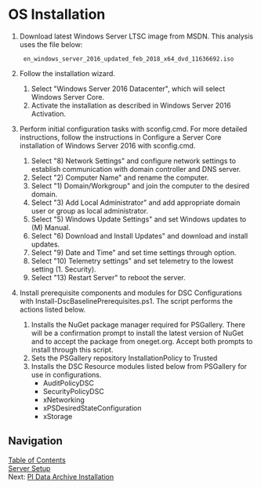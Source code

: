 # OS Installation 

1. Download latest Windows Server LTSC image from MSDN.  This analysis uses the file below: 

        en_windows_server_2016_updated_feb_2018_x64_dvd_11636692.iso 

2. Follow the installation wizard. 
    1. Select "Windows Server 2016 Datacenter", which will select Windows Server Core. 
    2. Activate the installation as described in Windows Server 2016 Activation. 

3. Perform initial configuration tasks with sconfig.cmd.  For more detailed instructions, follow the instructions in Configure a Server Core installation of Windows Server 2016 with sconfig.cmd.  
    1. Select "8) Network Settings" and configure network settings to establish communication with domain controller and DNS server. 
    2. Select "2) Computer Name" and rename the computer. 
    3. Select "1) Domain/Workgroup" and join the computer to the desired domain. 
    4. Select "3) Add Local Administrator" and add appropriate domain user or group as local administrator. 
    5. Select "5) Windows Update Settings" and set Windows updates to (M) Manual. 
    6. Select "6) Download and Install Updates" and download and install updates. 
    7. Select "9) Date and Time" and set time settings through option. 
    8. Select "10) Telemetry settings" and set telemetry to the lowest setting (1. Security). 
    9. Select "13) Restart Server" to reboot the server. 

4. Install prerequisite components and modules for DSC Configurations with Install-DscBaselinePrerequisites.ps1. The script performs the actions listed below. 
    1. Installs the NuGet package manager required for PSGallery. There will be a confirmation prompt to install the latest version of NuGet and to accept the package from oneget.org. Accept both prompts to install through this script. 
    2. Sets the PSGallery repository InstallationPolicy to Trusted 
    3. Installs the DSC Resource modules listed below from PSGallery for use in configurations. 
        - AuditPolicyDSC 
        - SecurityPolicyDSC 
        - xNetworking 
        - xPSDesiredStateConfiguration 
        - xStorage 

## Navigation
[Table of Contents](../Table%20of%20Contents.md)  
[Server Setup](../Server%20Setup.md)  
Next: [PI Data Archive Installation](PI%20Data%20Archive%20Installation.md)